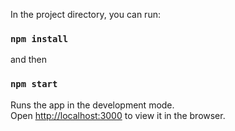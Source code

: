 

In the project directory, you can run:
### `npm install`
and then 
### `npm start`

Runs the app in the development mode.<br />
Open [http://localhost:3000](http://localhost:3000) to view it in the browser.

